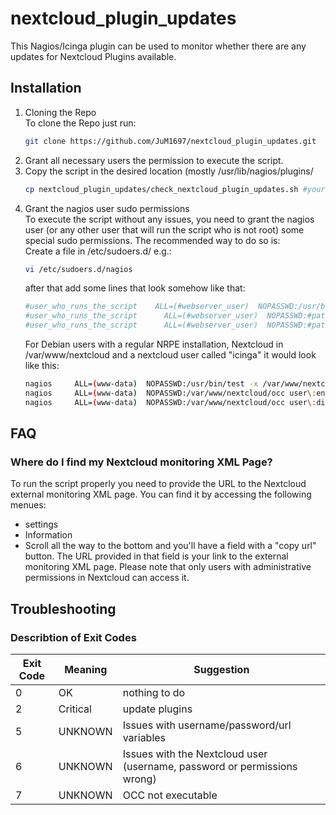 # nextcloud_plugin_updates
This Nagios/Icinga plugin can be used to monitor whether there are any updates for Nextcloud Plugins available.

## Installation
1. Cloning the Repo  
   To clone the Repo just run:
   ```bash
   git clone https://github.com/JuM1697/nextcloud_plugin_updates.git
   ```
2. Grant all necessary users the permission to execute the script.
3. Copy the script in the desired location (mostly /usr/lib/nagios/plugins/
   ```bash
   cp nextcloud_plugin_updates/check_nextcloud_plugin_updates.sh #your_path_goes_here
   ```
4. Grant the nagios user sudo permissions  
   To execute the script without any issues, you need to grant the nagios user (or any other user that will run the script who is not root) some special sudo permissions. The recommended way to do so is:  
   Create a file in /etc/sudoers.d/ e.g.:
   ```bash
   vi /etc/sudoers.d/nagios
   ```
   after that add some lines that look somehow like that:
   ```bash
   #user_who_runs_the_script    ALL=(#webserver_user)  NOPASSWD:/usr/bin/test -x #path_to_your_occ_command
   #user_who_runs_the_script	  ALL=(#webserver_user)  NOPASSWD:#path_to_your_occ_command user\:enable #nextcloud_username_used_to_monitor
   #user_who_runs_the_script	  ALL=(#webserver_user)  NOPASSWD:#path_to_your_occ_command user\:disable #nextcloud_username_used_to_monitor
   ```
   For Debian users with a regular NRPE installation, Nextcloud in /var/www/nextcloud and a nextcloud user called "icinga" it would look like this:
   ```bash
   nagios     ALL=(www-data)  NOPASSWD:/usr/bin/test -x /var/www/nextcloud/occ
   nagios	  ALL=(www-data)  NOPASSWD:/var/www/nextcloud/occ user\:enable icinga
   nagios	  ALL=(www-data)  NOPASSWD:/var/www/nextcloud/occ user\:disable icinga
   ```
## FAQ
### Where do I find my Nextcloud monitoring XML Page?
To run the script properly you need to provide the URL to the Nextcloud external monitoring XML page. You can find it by accessing the following menues:
- settings
- Information
- Scroll all the way to the bottom and you'll have a field with a "copy url" button.
 The URL provided in that field is your link to the external monitoring XML page. Please note that only users with administrative permissions in Nextcloud can access it.
## Troubleshooting
### Describtion of Exit Codes
Exit Code | Meaning | Suggestion
----------|---------|-----------
0 | OK | nothing to do
2 | Critical | update plugins
5 | UNKNOWN | Issues with username/password/url variables
6 | UNKNOWN | Issues with the Nextcloud user (username, password or permissions wrong)
7 | UNKNOWN | OCC not executable

